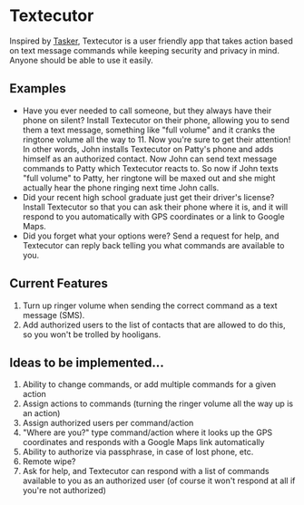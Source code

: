 # Textecutor
Inspired by [Tasker](https://play.google.com/store/apps/details?id=net.dinglisch.android.taskerm&hl=en), Textecutor is a user friendly app that takes action based on text message commands while keeping security and privacy in mind. Anyone should be able to use it easily.

## Examples
* Have you ever needed to call someone, but they always have their phone on silent? Install Textecutor on their phone, allowing you to send them a text message, something like "full volume" and it cranks the ringtone volume all the way to 11. Now you're sure to get their attention! In other words, John installs Textecutor on Patty's phone and adds himself as an authorized contact. Now John can send text message commands to Patty which Textecutor reacts to. So now if John texts "full volume" to Patty, her ringtone will be maxed out and she might actually hear the phone ringing next time John calls.
* Did your recent high school graduate just get their driver's license? Install Textecutor so that you can ask their phone where it is, and it will respond to you automatically with GPS coordinates or a link to Google Maps.
* Did you forget what your options were? Send a request for help, and Textecutor can reply back telling you what commands are available to you.

## Current Features
1. Turn up ringer volume when sending the correct command as a text message (SMS).
1. Add authorized users to the list of contacts that are allowed to do this, so you won't be trolled by hooligans.

## Ideas to be implemented...
1. Ability to change commands, or add multiple commands for a given action
1. Assign actions to commands (turning the ringer volume all the way up is an action)
1. Assign authorized users per command/action
1. "Where are you?" type command/action where it looks up the GPS coordinates and responds with a Google Maps link automatically
1. Ability to authorize via passphrase, in case of lost phone, etc.
1. Remote wipe?
1. Ask for help, and Textecutor can respond with a list of commands available to you as an authorized user (of course it won't respond at all if you're not authorized)
